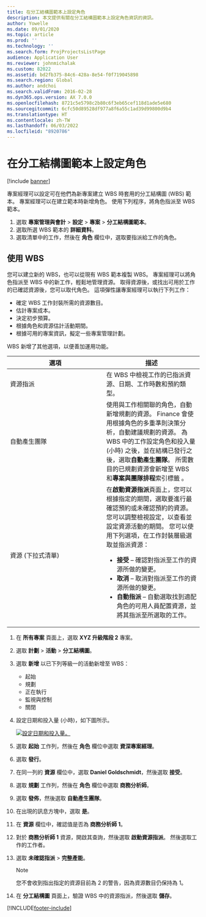 ```yaml
---
title: 在分工結構圖範本上設定角色
description: 本文提供有關在分工結構圖範本上設定角色資訊的資訊。
author: Yowelle
ms.date: 09/01/2020
ms.topic: article
ms.prod: ''
ms.technology: ''
ms.search.form: ProjProjectsListPage
audience: Application User
ms.reviewer: johnmichalak
ms.custom: 82022
ms.assetid: bd2fb375-84c6-428a-8e54-f0f719045898
ms.search.region: Global
ms.author: andchoi
ms.search.validFrom: 2016-02-28
ms.dyn365.ops.version: AX 7.0.0
ms.openlocfilehash: 8721c5e5798c2b80c6f3eb65cef118d1ade5e680
ms.sourcegitcommit: 6cfc50d89528df977a8f6a55c1ad39d99800d9b4
ms.translationtype: HT
ms.contentlocale: zh-TW
ms.lasthandoff: 06/03/2022
ms.locfileid: "8920786"
---
```

# <a name="set-up-roles-on-work-breakdown-structure-templates"></a>在分工結構圖範本上設定角色

[!include [banner](../includes/banner.md)]

專案經理可以設定可在他們為新專案建立 WBS 時套用的分工結構圖 (WBS) 範本。 專案經理可以在建立範本時新增角色。 使用下列程序，將角色指派至 WBS 範本。

1. 選取 **專案管理與會計** > **設定** > **專案** > **分工結構圖範本**。
2. 選取所選 WBS 範本的 **詳細資料**。
3. 選取清單中的工作，然後在 **角色** 欄位中，選取要指派給工作的角色。

## <a name="work-with-a-wbs"></a>使用 WBS

您可以建立新的 WBS，也可以從現有 WBS 範本複製 WBS。 專案經理可以將角色指派至 WBS 中的新工作，輕鬆地管理資源。 取得資源後，或找出可用於工作的已確認資源後，您可以取代角色。 這項彈性讓專案經理可以執行下列工作：

- 確定 WBS 工作封裝所需的資源數目。
- 估計專案成本。
- 決定初步預算。
- 根據角色和資源估計活動期間。
- 根據可用的專案資訊，擬定一些專案管理計劃。

WBS 新增了其他選項，以便善加運用功能。

<table>
<colgroup>
<col width="50%" />
<col width="50%" />
</colgroup>
<thead>
<tr class="header">
<th>選項</th>
<th>描述</th>
</tr>
</thead>
<tbody>
<tr class="odd">
<td>資源指派</td>
<td>在 WBS 中檢視工作的已指派資源、日期、工作時數和預約類型。</td>
</tr>
<tr class="even">
<td>自動產生團隊</td>
<td>使用與工作相關聯的角色，自動新增規劃的資源。 Finance 會使用根據角色的多重準則決策分析，自動建議規劃的資源。 為 WBS 中的工作設定角色和投入量 (小時) 之後，並在結構已發行之後，選取<strong>自動產生團隊</strong>。 所需數目的已規劃資源會新增至 WBS 和<strong>專案與團隊排程</strong>索引標籤 。</td>
</tr>
<tr class="odd">
<td>資源 (下拉式清單)</td>
<td>在<strong>啟動資源指派</strong>頁面上，您可以根據指定的期間，選取要進行最確認預約或未確認預約的資源。 您可以調整檢視設定，以查看並設定資源活動的期間。 您可以使用下列選項，在工作封裝層級選取並指派資源：
<ul>
<li><strong>接受</strong> – 確認對指派至工作的資源所做的變更。</li>
<li><strong>取消</strong> – 取消對指派至工作的資源所做的變更。</li>
<li><strong>自動指派</strong> – 自動選取找到適配角色的可用人員配置資源，並將其指派至所選取的工作。</li>
</ul></td>
</tr>
</tbody>
</table>

1. 在 **所有專案** 頁面上，選取 **XYZ 升級階段 2** 專案。
2. 選取 **計劃** > **活動** > **分工結構圖**。
3. 選取 **新增** 以已下列等級一的活動新增至 WBS：

    - 起始
    - 規劃
    - 正在執行
    - 監視與控制
    - 關閉​​

4. 設定日期和投入量 (小時)，如下圖所示。

    [![設定日期和投入量。](./media/projectresourcing10.jpg)](./media/projectresourcing10.jpg)

5. 選取 **起始** 工作列，然後在 **角色** 欄位中選取 **資深專案經理**。
6. 選取 **發行**。
7. 在同一列的 **資源** 欄位中，選取 **Daniel Goldschmidt**，然後選取 **接受**。
8. 選取 **規劃** 工作列，然後在 **角色** 欄位中選取 **商務分析師**。
9. 選取 **發佈**，然後選取 **自動產生團隊**。
10. 在出現的訊息方塊中，選取 **是**。
11. 在 **資源** 欄位中，確認值是否為 **商務分析師 1**。
12. 對於 **商務分析師 1** 資源，開啟其查詢，然後選取 **啟動資源指派**。 然後選取工作的工作者。
13. 選取 **未確認指派** &gt; **完整產能**。

    > [!NOTE] 
    > 您不會收到指出指定的資源目前為 2 的警告，因為資源數目仍保持為 1。

14. 在 **分工結構圖** 頁面上，驗證 WBS 中的資源指派，然後選取 **儲存**。


[!INCLUDE[footer-include](../includes/footer-banner.md)]